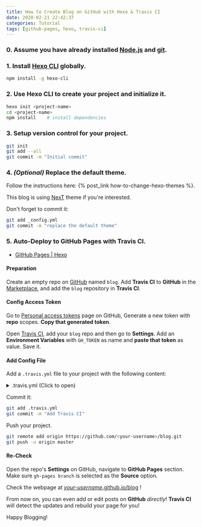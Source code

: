 ```yaml
---
title: How to Create Blog on GitHub with Hexo & Travis CI
date: 2020-02-21 22:42:37
categories: Tutorial
tags: [github-pages, hexo, travis-ci]
---
```


### 0. Assume you have already installed [Node.js](https://nodejs.org/) and [git](https://git-scm.com/).

### 1. Install [Hexo CLI](https://hexo.io/) globally.

```sh
npm install -g hexo-cli
```

### 2. Use Hexo CLI to create your project and initialize it.

```sh
hexo init <project-name>
cd <project-name>
npm install    # install dependencies
```

<!-- more -->

### 3. Setup version control for your project.

```sh
git init
git add --all
git commit -m "Initial commit"
```

### 4. *(Optional)* Replace the default theme.

Follow the instructions here: {% post_link how-to-change-hexo-themes %}.

This blog is using [NexT](https://theme-next.org/) theme if you're interested.

Don't forget to commit it:
```bash
git add _config.yml
git commit -m "replace the default theme"
```

### 5. Auto-Deploy to **GitHub Pages** with **Travis CI**.

* [GitHub Pages | Hexo](https://hexo.io/docs/github-pages)

#### Preparation
Create an empty repo on [GitHub](https://github.com) named `blog`.
Add **Travis CI** to **GitHub** in the [Marketplace](https://github.com/marketplace/travis-ci), and add the `blog` repository in **Travis CI**.

#### Config Access Token
Go to [Personal access tokens](https://github.com/settings/tokens) page on GitHub,
Generate a new token with **repo** scopes. **Copy that generated token**.

Open [Travis CI](https://travis-ci.org/), add your `blog` repo and then go to **Settings**.
Add an **Environment Variables** with `GH_TOKEN` as name and **paste that token** as value. Save it.

#### Add Config File
Add a `.travis.yml` file to your project with the following content:
<details>
  <summary>.travis.yml (Click to open)</summary>
  ```yml .travis.yml
  sudo: false
  language: node_js
  node_js:
    - 10 # use nodejs v10 LTS
  cache: npm
  branches:
    only:
      - master # build master branch only
  script:
    - hexo generate # generate static files
  deploy:
    provider: pages
    skip-cleanup: true
    github-token: $GH_TOKEN
    keep-history: true
    on:
      branch: master
    local-dir: public
  ```
</details>

Commit it:
```sh
git add .travis.yml
git commit -m "Add Travis CI"
```

Push your project.
```sh
git remote add origin https://github.com/<your-username>/blog.git
git push -u origin master
```

#### Re-Check
Open the repo's **Settings** on GitHub, navigate to **GitHub Pages** section.
Make sure `gh-pages branch` is selected as the **Source** option.

Check the webpage at [_your-username_.github.io/blog](#) !

From now on, you can even add or edit posts on **GitHub** *directly*!
**Travis CI** will detect the updates and rebuild your page for you!

Happy Blogging!
